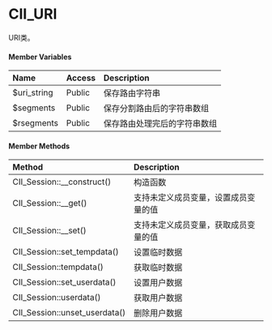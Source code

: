 # CII\_URI

URI类。

#### Member Variables

| Name | Access | Description |
| :--- | :--- | :--- |
| $uri\_string | Public | 保存路由字符串 |
| $segments | Public | 保存分割路由后的字符串数组 |
| $rsegments | Public | 保存路由处理完后的字符串数组 |

#### Member Methods

| Method | Description |
| :--- | :--- |
| CII\_Session::\_\_construct\(\) | 构造函数 |
| CII\_Session::\_\_get\(\) | 支持未定义成员变量，设置成员变量的值 |
| CII\_Session::\_\_set\(\) | 支持未定义成员变量，获取成员变量的值 |
| CII\_Session::set\_tempdata\(\) | 设置临时数据 |
| CII\_Session::tempdata\(\) | 获取临时数据 |
| CII\_Session::set\_userdata\(\) | 设置用户数据 |
| CII\_Session::userdata\(\) | 获取用户数据 |
| CII\_Session::unset\_userdata\(\) | 删除用户数据 |



